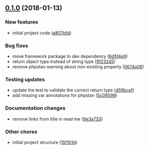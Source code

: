 ## [0.1.0](https://github.com/open-sdk/framework-phpstan/compare/15f101d209278b35b3021e3a23213b0430a2cac5...0.1.0) (2018-01-13)

### New features
- initial project code ([a807bfd](https://github.com/open-sdk/framework-phpstan/commit/a807bfd8db13562c1186da42fde79fd81cb92926))

### Bug fixes
- move framework package to dev dependency ([6d5f4e9](https://github.com/open-sdk/framework-phpstan/commit/6d5f4e9891b992a53521bc5be0cbb1b7f1311f35))
- return object type instead of string type ([9f232d5](https://github.com/open-sdk/framework-phpstan/commit/9f232d5d9a5618cb0530c1bcbbfd65067b59203d))
- remove phpstan warning about non-existing property ([0674a08](https://github.com/open-sdk/framework-phpstan/commit/0674a085296e57108475f2ba4fff84357ba92610))

### Testing updates
- update the test to validate the correct return type ([d59bcef](https://github.com/open-sdk/framework-phpstan/commit/d59bcefb9d93d922a8e3a9b0a86d212e48f54759))
- add missing var annotations for phpstan ([5c09599](https://github.com/open-sdk/framework-phpstan/commit/5c09599343049aa30219fee616a7b8b6d6127856))

### Documentation changes
- remove links from title in read me ([9e3a733](https://github.com/open-sdk/framework-phpstan/commit/9e3a73380234d97613466390e03621545dd2bb4f))

### Other chores
- initial project structure ([15f101d](https://github.com/open-sdk/framework-phpstan/commit/15f101d209278b35b3021e3a23213b0430a2cac5))
